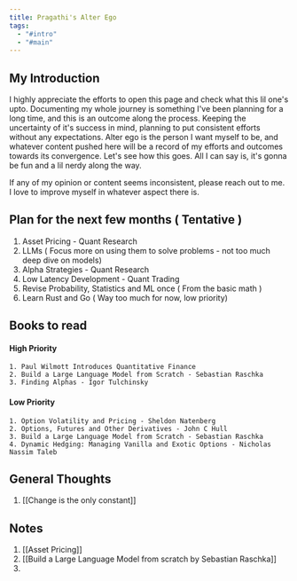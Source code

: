 ```yaml
---
title: Pragathi's Alter Ego
tags:
  - "#intro"
  - "#main"
---
```

## My Introduction

I highly appreciate the efforts to open this page and check what this lil one's upto. Documenting my whole journey is something I've been planning for a long time, and this is an outcome along the process. Keeping the uncertainty of it's success in mind, planning to put consistent efforts without any expectations. Alter ego is the person I want myself to be, and whatever content pushed here will be a record of my efforts and outcomes towards its convergence. Let's see how this goes. All I can say is, it's gonna be fun and a lil nerdy along the way. 

If any of my opinion or content seems inconsistent, please reach out to me. I love to improve myself in whatever aspect there is. 

## Plan for the next few months ( Tentative )
1. Asset Pricing - Quant Research
2. LLMs ( Focus more on using them to solve problems - not too much deep dive on models)
3. Alpha Strategies - Quant Research
4. Low Latency Development - Quant Trading
5. Revise Probability, Statistics and ML once ( From the basic math )
6. Learn Rust and Go ( Way too much for now, low priority)

## Books to read 

#### High Priority
	1. Paul Wilmott Introduces Quantitative Finance
	2. Build a Large Language Model from Scratch - Sebastian Raschka
	3. Finding Alphas - Igor Tulchinsky

#### Low Priority
	1. Option Volatility and Pricing - Sheldon Natenberg
	2. Options, Futures and Other Derivatives - John C Hull
	3. Build a Large Language Model from Scratch - Sebastian Raschka
	4. Dynamic Hedging: Managing Vanilla and Exotic Options - Nicholas Nassim Taleb


## General Thoughts
1. [[Change is the only constant]]

## Notes
1. [[Asset Pricing]]
2. [[Build a Large Language Model from scratch by Sebastian Raschka]]
3. 